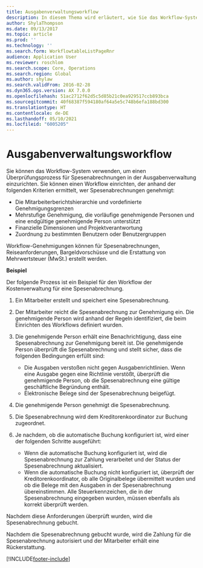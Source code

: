 ```yaml
---
title: Ausgabenverwaltungsworkflow
description: In diesem Thema wird erläutert, wie Sie das Workflow-System in Microsoft Dynamics 365 Finance verwenden können, um einen Überprüfungsprozess für Spesenabrechnungen in der Ausgabenverwaltung einzurichten.
author: ShylaThompson
ms.date: 09/13/2017
ms.topic: article
ms.prod: ''
ms.technology: ''
ms.search.form: WorkflowtableListPageRnr
audience: Application User
ms.reviewer: roschlom
ms.search.scope: Core, Operations
ms.search.region: Global
ms.author: shylaw
ms.search.validFrom: 2016-02-28
ms.dyn365.ops.version: AX 7.0.0
ms.openlocfilehash: 51ac2712f62d5c5d85b21c0ea929517ccb893bca
ms.sourcegitcommit: 40f68387f594180af64a5e5c748b6efa188bd300
ms.translationtype: HT
ms.contentlocale: de-DE
ms.lasthandoff: 05/10/2021
ms.locfileid: "6005205"
---
```

# <a name="expense-management-workflow"></a>Ausgabenverwaltungsworkflow

Sie können das Workflow-System verwenden, um einen Überprüfungsprozess für Spesenabrechnungen in der Ausgabenverwaltung einzurichten. Sie können einen Workflow einrichten, der anhand der folgenden Kriterien ermittelt, wer Spesenabrechnungen genehmigt:

- Die Mitarbeiterberichtshierarchie und vordefinierte Genehmigungsgrenzen
- Mehrstufige Genehmigung, die vorläufige genehmigende Personen und eine endgültige genehmigende Person unterstützt
- Finanzielle Dimensionen und Projektverantwortung
- Zuordnung zu bestimmten Benutzern oder Benutzergruppen

Workflow-Genehmigungen können für Spesenabrechnungen, Reiseanforderungen, Bargeldvorschüsse und die Erstattung von Mehrwertsteuer (MwSt.) erstellt werden.

**Beispiel**

Der folgende Prozess ist ein Beispiel für den Workflow der Kostenverwaltung für eine Spesenabrechnung.

1. Ein Mitarbeiter erstellt und speichert eine Spesenabrechnung.
2. Der Mitarbeiter reicht die Spesenabrechnung zur Genehmigung ein. Die genehmigende Person wird anhand der Regeln identifiziert, die beim Einrichten des Workflows definiert wurden.
3. Die genehmigende Person erhält eine Benachrichtigung, dass eine Spesenabrechnung zur Genehmigung bereit ist. Die genehmigende Person überprüft die Spesenabrechnung und stellt sicher, dass die folgenden Bedingungen erfüllt sind:

    - Die Ausgaben verstoßen nicht gegen Ausgabenrichtlinien. Wenn eine Ausgabe gegen eine Richtlinie verstößt, überprüft die genehmigende Person, ob die Spesenabrechnung eine gültige geschäftliche Begründung enthält.
    - Elektronische Belege sind der Spesenabrechnung beigefügt.

4. Die genehmigende Person genehmigt die Spesenabrechnung.
5. Die Spesenabrechnung wird dem Kreditorenkoordinator zur Buchung zugeordnet.
6. Je nachdem, ob die automatische Buchung konfiguriert ist, wird einer der folgenden Schritte ausgeführt:

    - Wenn die automatische Buchung konfiguriert ist, wird die Spesenabrechnung zur Zahlung verarbeitet und der Status der Spesenabrechnung aktualisiert.
    - Wenn die automatische Buchung nicht konfiguriert ist, überprüft der Kreditorenkoordinator, ob alle Originalbelege übermittelt wurden und ob die Belege mit den Ausgaben in der Spesenabrechnung übereinstimmen. Alle Steuerkennzeichen, die in der Spesenabrechnung eingegeben wurden, müssen ebenfalls als korrekt überprüft werden.

Nachdem diese Anforderungen überprüft wurden, wird die Spesenabrechnung gebucht.

Nachdem die Spesenabrechnung gebucht wurde, wird die Zahlung für die Spesenabrechnung autorisiert und der Mitarbeiter erhält eine Rückerstattung.


[!INCLUDE[footer-include](../includes/footer-banner.md)]